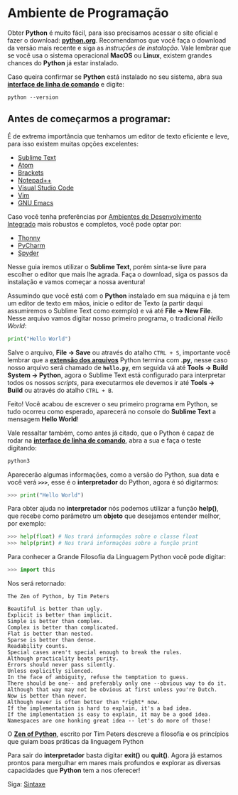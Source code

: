 # Ambiente de Programação

Obter **Python** é muito fácil, para isso precisamos acessar o site oficial e fazer o download: **[python.org](https://www.python.org/downloads/)**. Recomendamos que você faça o download da versão mais recente e siga as *instruções de instalação*. Vale lembrar que se você usa o sistema operacional **MacOS** ou **Linux**, existem grandes chances do **Python** já estar instalado.

Caso queira confirmar se **Python** está instalado no seu sistema, abra sua **[interface de linha de comando](https://pt.wikipedia.org/wiki/Interface_de_linha_de_comandos)** e digite:

```
python --version
```

## Antes de começarmos a programar: 

É de extrema importância que tenhamos um editor de texto eficiente e leve, para isso existem muitas opções excelentes:

- [Sublime Text](https://www.sublimetext.com/)
- [Atom](https://atom.io/)
- [Brackets](http://brackets.io/)
- [Notepad++](https://notepad-plus-plus.org/)
- [Visual Studio Code](https://code.visualstudio.com/)
- [Vim](https://www.vim.org/)
- [GNU Emacs](https://www.gnu.org/software/emacs/)

Caso você tenha preferências por [Ambientes de Desenvolvimento Integrado](https://pt.wikipedia.org/wiki/Ambiente_de_desenvolvimento_integrado) mais robustos e completos, você pode optar por:

- [Thonny](https://thonny.org/)
- [PyCharm](https://www.jetbrains.com/pycharm/download/)
- [Spyder](https://www.spyder-ide.org/)

Nesse guia iremos utilizar o **Sublime Text**, porém sinta-se livre para escolher o editor que mais lhe agrada. Faça o download, siga os passos da instalação e vamos começar a nossa aventura!

Assumindo que você está com o **Python** instalado em sua máquina e já tem um editor de texto em mãos, inicie o editor de Texto (a partir daqui assumiremos o Sublime Text como exemplo) e vá até **File -> New File**. Nesse arquivo vamos digitar nosso primeiro programa, o tradicional *Hello World*:

```python
print("Hello World")
```

Salve o arquivo, **File -> Save** ou através do atalho `CTRL + S`, importante você lembrar que a **[extensão dos arquivos](https://pt.wikipedia.org/wiki/Extensão_de_nome_de_ficheiro)** Python termina com **.py**, nesse caso nosso arquivo será chamado de **`hello.py`**, em seguida vá até **Tools -> Build System -> Python**, agora o Sublime Text está configurado para interpretar todos os nossos *scripts*, para executarmos ele devemos ir até **Tools -> Build** ou através do atalho `CTRL + B`.

Feito! Você acabou de escrever o seu primeiro programa em Python, se tudo ocorreu como esperado, aparecerá no console do **Sublime Text** a mensagem **Hello World**! 

Vale ressaltar também, como antes já citado, que o Python é capaz de rodar na **[interface de linha de comando](https://pt.wikipedia.org/wiki/Interface_de_linha_de_comandos)**, abra a sua e faça o teste digitando:

```python
python3
```

Aparecerão algumas informações, como a versão do Python, sua data e você verá **`>>>`**, esse é o **interpretador** do Python, agora é só digitarmos:

```python
>>> print("Hello World")
```

Para obter ajuda no **interpretador** nós podemos utilizar a função **help()**, que recebe como parâmetro um **objeto** que desejamos entender melhor, por exemplo:

```python
>>> help(float) # Nos trará informações sobre o classe float
>>> help(print) # Nos trará informações sobre a função print
```

Para conhecer a Grande Filosofia da Linguagem Python você pode digitar:

```python
>>> import this
```

Nos será retornado:

```
The Zen of Python, by Tim Peters

Beautiful is better than ugly.
Explicit is better than implicit.
Simple is better than complex.
Complex is better than complicated.
Flat is better than nested.
Sparse is better than dense.
Readability counts.
Special cases aren't special enough to break the rules.
Although practicality beats purity.
Errors should never pass silently.
Unless explicitly silenced.
In the face of ambiguity, refuse the temptation to guess.
There should be one-- and preferably only one --obvious way to do it.
Although that way may not be obvious at first unless you're Dutch.
Now is better than never.
Although never is often better than *right* now.
If the implementation is hard to explain, it's a bad idea.
If the implementation is easy to explain, it may be a good idea.
Namespaces are one honking great idea -- let's do more of those!
```

O **[Zen of Python](https://en.wikipedia.org/wiki/Zen_of_Python)**, escrito por Tim Peters descreve a filosofia e os princípios que guiam boas práticas da linguagem Python

Para sair do **interpretador** basta digitar **exit()** ou **quit()**. Agora já estamos prontos para mergulhar em mares mais profundos e explorar as diversas capacidades que **Python** tem a nos oferecer!

Siga: [Sintaxe](https://github.com/the-akira/Python-Iluminado/blob/master/Capitulos/03.Sintaxe.md)
